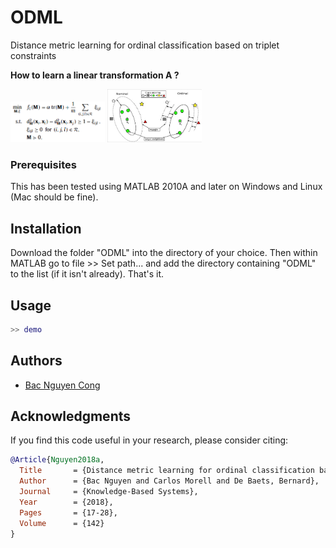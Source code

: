 # ODML
Distance metric learning for ordinal classification based on triplet constraints

**How to learn a linear transformation A ?**

<img src="figs/formulation.png" style="max-width:100%; width: 30%" > <img src="figs/illustration.jpg" style="max-width:100%; width: 30%">

### Prerequisites
This has been tested using MATLAB 2010A and later on Windows and Linux (Mac should be fine).

## Installation
Download the folder "ODML" into the directory of your choice. Then within MATLAB go to file >> Set path... and add the directory containing "ODML" to the list (if it isn't already). That's it.

## Usage
```matlab
>> demo
```
## Authors

* [Bac Nguyen Cong](https://github.com/bacnguyencong)

## Acknowledgments
If you find this code useful in your research, please consider citing:
``` bibtex
@Article{Nguyen2018a,
  Title       = {Distance metric learning for ordinal classification based on triplet constraints},
  Author      = {Bac Nguyen and Carlos Morell and De Baets, Bernard},
  Journal     = {Knowledge-Based Systems},
  Year        = {2018},
  Pages       = {17-28},
  Volume      = {142}
}
```

